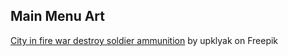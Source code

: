 ## Main Menu Art  
[City in fire war destroy soldier ammunition](https://www.freepik.com/free-vector/city-fire-war-destroy-soldier-ammunition_31904177.htm#query=war&position=38&from_view=search&track=sph) by upklyak on Freepik
